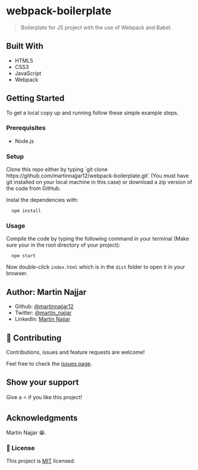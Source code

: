 # webpack-boilerplate

> Boilerplate for JS project with the use of Webpack and Babel.

## Built With

- HTML5
- CSS3
- JavaScript
- Webpack

## Getting Started

To get a local copy up and running follow these simple example steps.

### Prerequisites

- Node.js

### Setup

<p>Clone this repo either by typing `git clone https://github.com/martinnajjar12/webpack-boilerplate.git` (You must have git installed on your local machine in this case) or download a zip version of the code from GitHub.</p>

<p>Instal the dependencies with:</p>

```
  npm install
```

### Usage

Compile the code by typing the following command in your terminal (Make sure your in the root directory of your project):

```
  npm start
```

Now double-click `index.html` which is in the `dist` folder to open it in your browser.

## Author: Martin Najjar

- Github: [@martinnajjar12](https://github.com/martinnajjar12)
- Twitter: [@martin_najjar](https://twitter.com/martin_najjar)
- LinkedIn: [Martin Najjar](https://www.linkedin.com/in/martinnajjar12/)

## 🤝 Contributing

Contributions, issues and feature requests are welcome!

Feel free to check the [issues page](https://github.com/martinnajjar12/webpack-boilerplate/issues).

## Show your support

Give a ⭐️ if you like this project!

## Acknowledgments

Martin Najjar 😁.

### 📝 License

This project is [MIT](https://github.com/martinnajjar12/webpack-boilerplate/blob/development/LICENSE) licensed.
